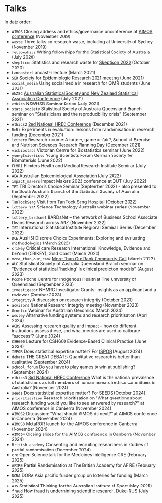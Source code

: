 # Talks

In date order:

* `AIMOS` Closing address and ethics/governance unconference at [AIMOS conference](https://aimos.community/invited-speakers) (November 2019)
* `waste` Three talks on research waste, including at University of Sydney (November 2019)
* `fellowships` Writing fellowships for the Statistical Society of Australia (July 2020)
* `skepticon` Statistics and research waste for [Skepticon 2020](https://www.skepticon.org.au/) (October 2020)
* `Lancaster` Lancaster lecture (March 2021)
* `SER` Society for Epidemiologic Research [2021 meeting](https://epiresearch.org/annual-meeting/2021-meeting/) (June 2021)
* `social_media` Using social media in research for QIMR students (June 2021)
* `ANZSC` [Australian Statistical Society and New Zealand Statistical Association Conference](https://anzsc2021.com.au/) (July 2021)
* `ethics` NSWHSB Seminar Series (July 2021)
* `stats_society` Statistical Society of Australia Queensland Branch seminar on "Statisticians and the reproducibility crisis" (September 2021)
* `ethics2` [2nd National HREC Conference](https://www.eventcreate.com/e/hrec2021) (December 2021)
* `RoRi` Experiments in evaluation: lessons from randomisation in research funding (December 2021)
* `lottery` Research Income: A lottery, game or fair?,  School of Exercise and Nutrition Sciences Research Planning Day (December 2021)
* `vicbiostats` Victorian Centre for Biostatistics seminar (June 2022)
* `youngScientists` Young Scientists Forum German Society for Biomaterials (June 2022)
* `FHMRI` Flinders Health and Medical Research Institute Seminar (July 2022)
* `AEA` Australian Epidemiological Association (July 2022)
* `impact_makers` Impact Makers 2022 conference at QUT (July 2022)
* `TRI` TRI Director’s Choice Seminar (September 2022) - also presented to the South Australia Branch of the Statistical Society of Australia (September 2022)
* `TanTockSeng` Visit from Tan Tock Seng Hospital (October 2022)
* `lottery_STA` Science Technology Australia webinar series (November 2022)
* `lottery_bardsnet` BARDsNet – the network of Business School Associate Deans Research across ANZ (November 2022)
* `ISI` International Statistical Institute Regional Seminar Series (December 2022)
* `DCE` AusHSI Discrete Choice Experiments: Exploring and evaluating methodologies (March 2023)
* `crikey` Critical care Research International: Knowledge, Evidence and beYond (CRIKEY), Gold Coast (March 2023)
* `more_than_our_rank` [More Than Our Rank Community Call](https://inorms.net/more-than-our-rank-community-calls/) (March 2023)
* `AUC` Statistical Society of Australia Queensland Branch seminar on "Evidence of statistical 'hacking' in clinical prediction models" (August 2023)
* `Poche` Poche Centre for Indigenous Health at The University of Queensland (September 2023)
* `investigator` NHMRC Investigator Grants: Insights as an applicant and a reviewer (October 2023)
* `integrity` A discussion on research integrity (October 2023)
* `advisors` National Research Integrity meeting (November 2023)
* `Genetic` Webinar for Australian Genomics (March 2024)
* `wesley` Alternative funding systems and research prioritisation (April 2024)
* `ACDS` Assessing research quality and impact – how do different institutions assess these, and what metrics are used to calibrate “success”? (June 2024)
* `CSH600` Lecture for CSH600 Evidence-Based Clinical Practice (June 2024)
* `ISPOR` Does statistical expertise matter? For [ISPOR](https://www.ispor.org/) (August 2024)
* `debate` THE GREAT DEBATE: Quantitative research is better than qualitative (September 2024)
* `school_forum` Do you have to play games to win at publishing? (September 2024)
* `ethics3` [3rd National HREC Conference](https://healthtranslationqld.org.au/hrec-conference-2024) What is the national prevalence of statisticians as full members of human research ethics committees in Australia? (November 2024)
* `seeds` Does statistical expertise matter? For SEEDS (October 2024)
* `prioritisation` Research prioritisation on "What questions about research funding would you like to see answered by research?" at AIMOS conference in Canberra (November 2024)
* `AIMOS2` Discussion: "What should AIMOS do next?" at AIMOS conference in Canberra (November 2024)
* `AIMOS3` MetaROR launch for the AIMOS conference in Canberra (November 2024)
* `AIMOS4` Closing slides for the AIMOS conference in Canberra (November 2024)
* `British_academy` Consenting and recruiting researchers in studies of partial randomisation (December 2024)
* `cre` Open Science talk for the Medicines Intelligence CRE (February 2025)
* `AFIRE` Partial Randomisation at The British Academy for AFIRE (February 2025)
* `DORA` DORA Asia pacific funder group on lotteries for funding (March 2025)
* `AIS` Statistical Thinking for the Australian Institute of Sport (May 2025)
* `fraud` How fraud is undermining scientific research, Duke-NUS (July 2025)